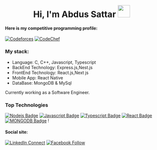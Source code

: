 <h1 align="Center">  Hi, I'm Abdus Sattar  <img src="https://media.giphy.com/media/WUlplcMpOCEmTGBtBW/giphy.gif" width="40px"> </h1>

#### Here is my competitive programming profile: 
[![Codeforces](https://img.shields.io/badge/Codeforces-445f9d?style=for-the-badge&logo=Codeforces&logoColor=white)](https://codeforces.com/profile/nuralamcse024) [![CodeChef](https://img.shields.io/badge/CodeChef-%23964B00.svg?style=for-the-badge&logo=CodeChef&logoColor=white)](https://www.codechef.com/users/nur_raat)
<br /> 
### My stack:
* Language: C, C++, Javascript, Typescript
* BackEnd Technology: Express.js,Nest.js
* FrontEnd Technology: React.js,Next js 
* Mobile App: React Native
* DataBase: MongoDB & MySql


Currently working as a Software Engineer. </b>
</br>


### Top Technologies

[![Nodejs Badge](https://img.shields.io/badge/-Nodejs-3C873A?style=for-the-badge&labelColor=black&logo=node.js&logoColor=3C873A)](#) [![Javascript Badge](https://img.shields.io/badge/-Javascript-F0DB4F?style=for-the-badge&labelColor=black&logo=javascript&logoColor=F0DB4F)](#) [![Typescript Badge](https://img.shields.io/badge/-Typescript-007acc?style=for-the-badge&labelColor=black&logo=typescript&logoColor=007acc)](#) [![React Badge](https://img.shields.io/badge/-React-61DBFB?style=for-the-badge&labelColor=black&logo=react&logoColor=61DBFB)](#) [![MONGODB Badge](https://img.shields.io/badge/MongoDB-4EA94B?style=for-the-badge&logo=mongodb&logoColor=white)](#) !  </br>

#### Social site: 
[![LinkedIn Connect](https://img.shields.io/badge/LinkedIn-0077B5?style=for-the-badge&logo=linkedin&logoColor=white)](https://www.linkedin.com/in/nuralam024) 
[![Facebook Follow](https://img.shields.io/badge/Facebook-1877F2?style=for-the-badge&logo=facebook&logoColor=white)](https://www.facebook.com/Nuralamcse)
